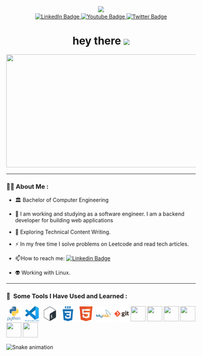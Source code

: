 

<!--
**KhayitboevElbekjon/KhayitboevElbekjon** is a ✨ _special_ ✨ repository because its `README.md` (this file) appears on your GitHub profile.

Here are some ideas to get you started:

- 🔭 I’m currently working on ...
- 🌱 I’m currently learning ...
- 👯 I’m looking to collaborate on ...
- 🤔 I’m looking for help with ...
- 💬 Ask me about ...
- 📫 How to reach me: ...
- 😄 Pronouns: ...
- ⚡ Fun fact: ...
-->
<div id="header" align="center">
  <img src="https://media.giphy.com/media/M9gbBd9nbDrOTu1Mqx/giphy.gif" width="100"/>
</div>

<div id="badges" align="center">
  <a href="www.linkedin.com/in/elbek-xayitboyev">
    <img src="https://img.shields.io/badge/LinkedIn-blue?style=for-the-badge&logo=linkedin&logoColor=white" alt="LinkedIn Badge"/>
  </a>
  <a href="@elbekxayitboyev">
    <img src="https://img.shields.io/badge/YouTube-red?style=for-the-badge&logo=youtube&logoColor=white" alt="Youtube Badge"/>
  </a>
  <a href="[your-twitter-URL](https://twitter.com/EXayitboyev)">
    <img src="https://img.shields.io/badge/Twitter-blue?style=for-the-badge&logo=twitter&logoColor=white" alt="Twitter Badge"/>
  </a>
</div>



<h1 align="center">
  hey there
  <img align="center" src="https://media.giphy.com/media/hvRJCLFzcasrR4ia7z/giphy.gif" width="30px"/>
</h1>

<div align="center">
  <img src="https://media.giphy.com/media/dWesBcTLavkZuG35MI/giphy.gif" width="600" height="300"/>
</div>

---
### :woman_technologist: About Me :
- 🏛️ Bachelor of Computer Engineering

- :telescope: I am working and studying as a software engineer. I am a backend developer for building web applications

- :seedling: Exploring Technical Content Writing.

- :zap: In my free time I solve problems on Leetcode and read tech articles.

- :mailbox:How to reach me: [![Linkedin Badge](https://img.shields.io/badge/-kakbar-blue?style=flat&logo=Linkedin&logoColor=white)](www.linkedin.com/in/elbek-xayitboyev)

- 👽 Working with  Linux.

---

### 🚀 &nbsp;Some Tools I Have Used and Learned :
<div>
  <img src="https://github.com/devicons/devicon/blob/master/icons/python/python-original-wordmark.svg"  alt="python" width="40" height="40"/>&nbsp;
  <img src="https://github.com/devicons/devicon/blob/master/icons/vscode/vscode-original-wordmark.svg"  alt="vscode" width="40" height="40"/>&nbsp;
<!--   <img src="https://github.com/devicons/devicon/blob/master/icons/spring/spring-original-wordmark.svg" title="Spring" alt="Spring" width="40" height="40"/>&nbsp;
  <img src="https://github.com/devicons/devicon/blob/master/icons/materialui/materialui-original.svg" title="Material UI" alt="Material UI" width="40" height="40"/>&nbsp; -->
<!--   <img src="https://github.com/devicons/devicon/blob/master/icons/flutter/flutter-original.svg" title="Flutter" alt="Flutter" width="40" height="40"/>&nbsp; -->
  <img src="https://github.com/devicons/devicon/blob/master/icons/bash/bash-original.svg"  alt="bash " width="40" height="40"/>&nbsp;
  <img src="https://github.com/devicons/devicon/blob/master/icons/css3/css3-plain-wordmark.svg"   alt="CSS" width="40" height="40"/>&nbsp;
  <img src="https://github.com/devicons/devicon/blob/master/icons/html5/html5-original.svg"  alt="HTML" width="40" height="40"/>&nbsp;
<!--   <img src="https://github.com/devicons/devicon/blob/master/icons/javascript/javascript-original.svg" title="JavaScript" alt="JavaScript" width="40" height="40"/>&nbsp; -->
<!--   <img src="https://github.com/devicons/devicon/blob/master/icons/firebase/firebase-plain-wordmark.svg" title="Firebase" alt="Firebase" width="40" height="40"/>&nbsp; -->
<!--   <img src="https://github.com/devicons/devicon/blob/master/icons/gatsby/gatsby-original.svg" title="Gatsby"  alt="Gatsby" width="40" height="40"/>&nbsp; -->
  <img src="https://github.com/devicons/devicon/blob/master/icons/mysql/mysql-original-wordmark.svg"   alt="MySQL" width="40" height="40"/>&nbsp;
<!--   <img src="https://github.com/devicons/devicon/blob/master/icons/tor/tor-original-wordmark.svg" title="tor" alt="NodeJS" width="40" height="40"/>&nbsp; -->
<!--   <img src="https://github.com/devicons/devicon/blob/master/icons/amazonwebservices/amazonwebservices-plain-wordmark.svg" title="AWS" alt="AWS" width="40" height="40"/>&nbsp; -->
  <img src="https://github.com/devicons/devicon/blob/master/icons/git/git-original-wordmark.svg"  **alt="Git" width="40" height="40"/>
  <img src="https://cdn.jsdelivr.net/gh/devicons/devicon/icons/cplusplus/cplusplus-original.svg"  **alt="C" width="40" height="40"/>
  <img src="https://cdn.jsdelivr.net/gh/devicons/devicon/icons/debian/debian-original.svg" **alt="C" width="40" height="40"/>
   <img src="https://cdn.jsdelivr.net/gh/devicons/devicon/icons/django/django-plain.svg" **alt="C" width="40" height="40"/>
  <img src="https://cdn.jsdelivr.net/gh/devicons/devicon/icons/facebook/facebook-original.svg" **alt="C" width="40" height="40"/>
  <img src="https://cdn.jsdelivr.net/gh/devicons/devicon/icons/github/github-original.svg" **alt="C" width="40" height="40"/>
   <img src="https://cdn.jsdelivr.net/gh/devicons/devicon/icons/googlecloud/googlecloud-original.svg" **alt="C" width="40" height="40"/>
</div>






![Snake animation](https://github.com/thepiyushmalhotra/thepiyushmalhotra/blob/output/github-contribution-grid-snake.svg)
